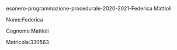 esonero-programmazione-procedurale-2020-2021-Federica Mattioli


Nome:Federica


Cognome:Mattioli


Matricola:330563
